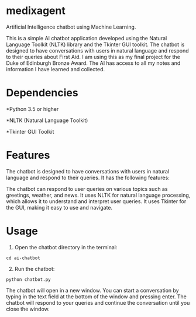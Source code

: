 # medixagent
Artificial Intelligence chatbot using Machine Learning.

This is a simple AI chatbot application developed using the Natural Language Toolkit (NLTK) library and the Tkinter GUI toolkit. The chatbot is designed to have conversations with users in natural language and respond to their queries about First Aid. I am using this as my final project for the Duke of Edinburgh Bronze Award. The AI has access to all my notes and information I have learned and collected.

# Dependencies

  *Python 3.5 or higher

  *NLTK (Natural Language Toolkit)

  *Tkinter GUI Toolkit

# Features
The chatbot is designed to have conversations with users in natural language and respond to their queries. It has the following features:

The chatbot can respond to user queries on various topics such as greetings, weather, and news.
It uses NLTK for natural language processing, which allows it to understand and interpret user queries.
It uses Tkinter for the GUI, making it easy to use and navigate.

# Usage
1. Open the chatbot directory in the terminal:

```cd ai-chatbot```

2. Run the chatbot:

```python chatbot.py```

The chatbot will open in a new window. You can start a conversation by typing in the text field at the bottom of the window and pressing enter.
The chatbot will respond to your queries and continue the conversation until you close the window.
